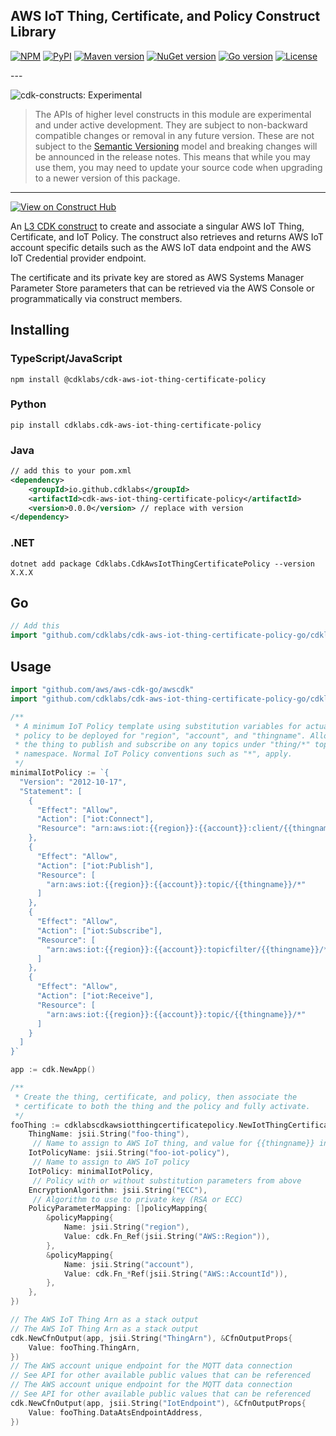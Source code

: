 ## AWS IoT Thing, Certificate, and Policy Construct Library

[![NPM](https://img.shields.io/npm/v/@cdklabs/cdk-aws-iot-thing-certificate-policy?label=npm+cdk+v2)](https://www.npmjs.com/package/@cdklabs/cdk-aws-iot-thing-certificate-policy)
[![PyPI](https://img.shields.io/pypi/v/cdklabs.cdk-aws-iot-thing-certificate-policy?label=pypi+cdk+v2)](https://pypi.org/project/cdklabs.cdk-aws-iot-thing-certificate-policy/)
[![Maven version](https://img.shields.io/maven-central/v/io.github.cdklabs/cdk-aws-iot-thing-certificate-policy?label=maven+cdk+v2)](https://central.sonatype.com/artifact/io.github.cdklabs/cdk-aws-iot-thing-certificate-policy)
[![NuGet version](https://img.shields.io/nuget/v/Cdklabs.CdkAwsIotThingCertificatePolicy?label=nuget+cdk+v2)](https://www.nuget.org/packages/Cdklabs.CdkAwsIotThingCertificatePolicy)
[![Go version](https://img.shields.io/github/go-mod/go-version/cdklabs/cdk-aws-iot-thing-certificate-policy-go?label=go+cdk+v2&&filename=cdklabscdkawsiotthingcertificatepolicy%2Fgo.mod)](https://github.com/cdklabs/cdk-aws-iot-thing-certificate-policy-go)
[![License](https://img.shields.io/badge/license-Apache--2.0-blue)](https://github.com/cdklabs/cdk-aws-iot-thing-certificate-policy/blob/main/LICENSE)

<!--BEGIN STABILITY BANNER-->---


![cdk-constructs: Experimental](https://img.shields.io/badge/cdk--constructs-experimental-important.svg?style=for-the-badge)

> The APIs of higher level constructs in this module are experimental and under active development.
> They are subject to non-backward compatible changes or removal in any future version. These are
> not subject to the [Semantic Versioning](https://semver.org/) model and breaking changes will be
> announced in the release notes. This means that while you may use them, you may need to update
> your source code when upgrading to a newer version of this package.

---
<!--END STABILITY BANNER-->

[![View on Construct Hub](https://constructs.dev/badge?package=%40cdklabs%2Fcdk-aws-iot-thing-certificate-policy)](https://constructs.dev/packages/@cdklabs/cdk-aws-iot-thing-certificate-policy)

An [L3 CDK construct](https://docs.aws.amazon.com/cdk/v2/guide/constructs.html#constructs_lib) to create and associate a singular AWS IoT Thing, Certificate, and IoT Policy. The construct also retrieves and returns AWS IoT account specific details such as the AWS IoT data endpoint and the AWS IoT Credential provider endpoint.

The certificate and its private key are stored as AWS Systems Manager Parameter Store parameters that can be retrieved via the AWS Console or programmatically via construct members.

## Installing

### TypeScript/JavaScript

```shell
npm install @cdklabs/cdk-aws-iot-thing-certificate-policy
```

### Python

```shell
pip install cdklabs.cdk-aws-iot-thing-certificate-policy
```

### Java

```xml
// add this to your pom.xml
<dependency>
    <groupId>io.github.cdklabs</groupId>
    <artifactId>cdk-aws-iot-thing-certificate-policy</artifactId>
    <version>0.0.0</version> // replace with version
</dependency>
```

### .NET

```plaintext
dotnet add package Cdklabs.CdkAwsIotThingCertificatePolicy --version X.X.X
```

## Go

```go
// Add this
import "github.com/cdklabs/cdk-aws-iot-thing-certificate-policy-go/cdklabscdkawsiotthingcertificatepolicy"
```

## Usage

```go
import "github.com/aws/aws-cdk-go/awscdk"
import "github.com/cdklabs/cdk-aws-iot-thing-certificate-policy-go/cdklabscdkawsiotthingcertificatepolicy"

/**
 * A minimum IoT Policy template using substitution variables for actual
 * policy to be deployed for "region", "account", and "thingname". Allows
 * the thing to publish and subscribe on any topics under "thing/*" topic
 * namespace. Normal IoT Policy conventions such as "*", apply.
 */
minimalIotPolicy := `{
  "Version": "2012-10-17",
  "Statement": [
    {
      "Effect": "Allow",
      "Action": ["iot:Connect"],
      "Resource": "arn:aws:iot:{{region}}:{{account}}:client/{{thingname}}"
    },
    {
      "Effect": "Allow",
      "Action": ["iot:Publish"],
      "Resource": [
        "arn:aws:iot:{{region}}:{{account}}:topic/{{thingname}}/*"
      ]
    },
    {
      "Effect": "Allow",
      "Action": ["iot:Subscribe"],
      "Resource": [
        "arn:aws:iot:{{region}}:{{account}}:topicfilter/{{thingname}}/*"
      ]
    },
    {
      "Effect": "Allow",
      "Action": ["iot:Receive"],
      "Resource": [
        "arn:aws:iot:{{region}}:{{account}}:topic/{{thingname}}/*"
      ]
    }
  ]
}`

app := cdk.NewApp()

/**
 * Create the thing, certificate, and policy, then associate the
 * certificate to both the thing and the policy and fully activate.
 */
fooThing := cdklabscdkawsiotthingcertificatepolicy.NewIotThingCertificatePolicy(app, jsii.String("MyFooThing"), &IotThingCertificatePolicyProps{
	ThingName: jsii.String("foo-thing"),
	 // Name to assign to AWS IoT thing, and value for {{thingname}} in policy template
	IotPolicyName: jsii.String("foo-iot-policy"),
	 // Name to assign to AWS IoT policy
	IotPolicy: minimalIotPolicy,
	 // Policy with or without substitution parameters from above
	EncryptionAlgorithm: jsii.String("ECC"),
	 // Algorithm to use to private key (RSA or ECC)
	PolicyParameterMapping: []policyMapping{
		&policyMapping{
			Name: jsii.String("region"),
			Value: cdk.Fn_Ref(jsii.String("AWS::Region")),
		},
		&policyMapping{
			Name: jsii.String("account"),
			Value: cdk.Fn_*Ref(jsii.String("AWS::AccountId")),
		},
	},
})

// The AWS IoT Thing Arn as a stack output
// The AWS IoT Thing Arn as a stack output
cdk.NewCfnOutput(app, jsii.String("ThingArn"), &CfnOutputProps{
	Value: fooThing.ThingArn,
})
// The AWS account unique endpoint for the MQTT data connection
// See API for other available public values that can be referenced
// The AWS account unique endpoint for the MQTT data connection
// See API for other available public values that can be referenced
cdk.NewCfnOutput(app, jsii.String("IotEndpoint"), &CfnOutputProps{
	Value: fooThing.DataAtsEndpointAddress,
})
```
